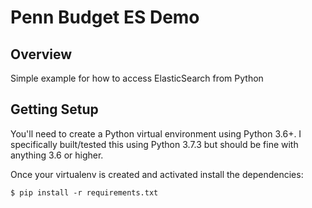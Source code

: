 # Penn Budget ES Demo

## Overview

Simple example for how to access ElasticSearch from Python

## Getting Setup

You'll need to create a Python virtual environment using Python 3.6+.  I specifically built/tested this using Python 3.7.3 but should be fine
with anything 3.6 or higher.

Once your virtualenv is created and activated install the dependencies:

```shell
$ pip install -r requirements.txt
```
